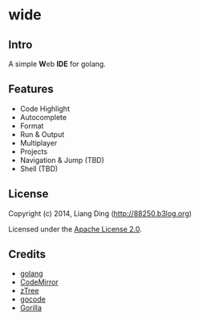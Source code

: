 # wide #

## Intro ##
A simple <b>W</b>eb **IDE** for golang.

## Features ##

* Code Highlight
* Autocomplete
* Format
* Run & Output
* Multiplayer
* Projects
* Navigation & Jump (TBD)
* Shell (TBD)

## License ##

Copyright (c) 2014, Liang Ding (http://88250.b3log.org)

Licensed under the [Apache License 2.0](https://github.com/88250/wide/blob/master/LICENSE).

## Credits ##

* [golang](http://golang.org)
* [CodeMirror](https://github.com/marijnh/CodeMirror)
* [zTree](https://github.com/zTree/zTree_v3) 
* [gocode](https://github.com/nsf/gocode)
* [Gorilla](https://github.com/gorilla)
